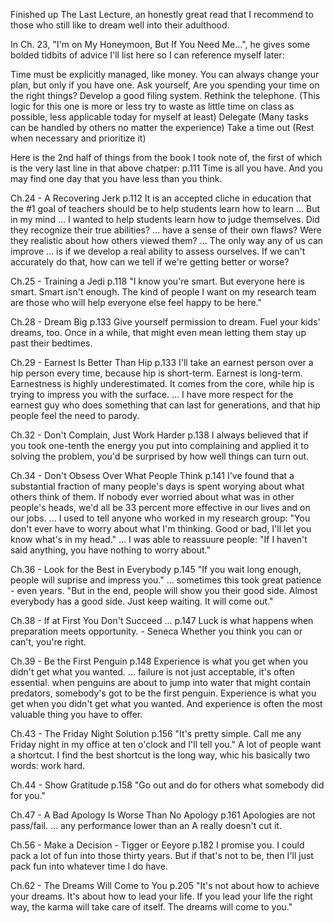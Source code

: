 Finished up The Last Lecture, an honestly great read that I recommend to those who still like to dream well into their adulthood. 

In Ch. 23, "I'm on My Honeymoon, But If You Need Me...", he gives some bolded tidbits of advice I'll list here so I can reference myself later:

Time must be explicitly managed, like money.
You can always change your plan, but only if you have one.
Ask yourself, Are you spending your time on the right things?
Develop a good filing system.
Rethink the telephone. (This logic for this one is more or less try to waste as little time on class as possible, less applicable today for myself at least)
Delegate (Many tasks can be handled by others no matter the experience)
Take a time out (Rest when necessary and prioritize it)

Here is the 2nd half of things from the book I took note of, the first of which is the very last line in that above chatper:
p.111   Time is all you have. And you may find one day that you have less than you think.

Ch.24 - A Recovering Jerk
p.112   It is an accepted cliche in education that the #1 goal of teachers should be to help students learn how to learn ... But in my mind ... I wanted to help students learn how to judge themselves. Did they recognize their true abilities? ... have a sense of their own flaws? Were they realistic about how others viewed them? ... The only way any of us can improve ... is if we develop a real ability to assess ourselves. If we can't accurately do that, how can we tell if we're getting better or worse?

Ch.25 - Training a Jedi
p.118   "I know you're smart. But everyone here is smart. Smart isn't enough. The kind of people I want on my research team are those who will help everyone else feel happy to be here."

Ch.28 - Dream Big
p.133   Give yourself permission to dream. Fuel your kids' dreams, too. Once in a while, that might even mean letting them stay up past their bedtimes.

Ch.29 - Earnest Is Better Than Hip
p.133   I'll take an earnest person over a hip person every time, because hip is short-term. Earnest is long-term. Earnestness is highly underestimated. It comes from the core, while hip is trying to impress you with the surface. ... I have more respect for the earnest guy who does something that can last for generations, and that hip people feel the need to parody.

Ch.32 - Don't Complain, Just Work Harder
p.138   I always believed that if you took one-tenth the energy you put into complaining and applied it to solving the problem, you'd be surprised by how well things can turn out.

Ch.34 - Don't Obsess Over What People Think
p.141   I've found that a substantial fraction of many people's days is spent worying about what others think of them. If nobody ever worried about what was in other people's heads, we'd all be 33 percent more effective in our lives and on our jobs. ... I used to tell anyone who worked in my research group: "You don't ever have to worry about what I'm thinking. Good or bad, I'll let you know what's in my head." ... I was able to reassuure people: "If I haven't said anything, you have nothing to worry about." 

Ch.36 - Look for the Best in Everybody
p.145   "If you wait long enough, people will suprise and impress you." ... sometimes this took great patience - even years. "But in the end, people will show you their good side. Almost everybody has a good side. Just keep waiting. It will come out."

Ch.38 - If at First You Don't Succeed ...
p.147   Luck is what happens when preparation meets opportunity. - Seneca
        Whether you think you can or can't, you're right.

Ch.39 - Be the First Penguin
p.148   Experience is what you get when you didn't get what you wanted. ... failure is not just acceptable, it's often essential.
        when penguins are about to jump into water that might contain predators, somebody's got to be the first penguin.
        Experience is what you get when you didn't get what you wanted. And experience is often the most valuable thing you have to offer.

Ch.43 - The Friday Night Solution
p.156   "It's pretty simple. Call me any Friday night in my office at ten o'clock and I'll tell you."
        A lot of people want a shortcut. I find the best shortcut is the long way, whic his basically two words: work hard.

Ch.44 - Show Gratitude
p.158   "Go out and do for others what somebody did for you."

Ch.47 - A Bad Apology Is Worse Than No Apology
p.161   Apologies are not pass/fail. ... any performance lower than an A really doesn't cut it.

Ch.56 - Make a Decision - Tigger or Eeyore
p.182   I promise you. I could pack a lot of fun into those thirty years. But if that's not to be, then I'll just pack fun into whatever time I do have.

Ch.62 - The Dreams Will Come to You
p.205   "It's not about how to achieve your dreams. It's about how to lead your life. If you lead your life the right way, the karma will take care of itself. The dreams will come to you."
